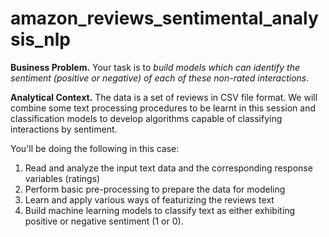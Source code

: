 # amazon_reviews_sentimental_analysis_nlp

**Business Problem.** Your task is to *build models which can identify the sentiment (positive or negative) of each of these non-rated interactions*.

**Analytical Context.** The data is a set of reviews in CSV file format. We will combine some text processing procedures to be learnt in this session and classification models to develop algorithms capable of classifying interactions by sentiment.

You'll be doing the following in this case:
1. Read and analyze the input text data and the corresponding response variables (ratings)
2. Perform basic pre-processing to prepare the data for modeling
3. Learn and apply various ways of featurizing the reviews text
4. Build machine learning models to classify text as either exhibiting positive or negative sentiment (1 or 0).

